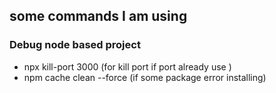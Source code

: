 ## some commands I am using
### Debug node based  project

- npx kill-port 3000   (for kill port if port already use )
- npm cache clean --force  (if some package error installing)
